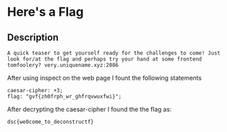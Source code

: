 # Here's a Flag
## Description
```
A quick teaser to get yourself ready for the challenges to come! Just look for/at the flag and perhaps try your hand at some frontend tomfoolery? very.uniquename.xyz:2086
```
After using inspect on the web page I fount the following statements
```
caesar-cipher: +3;
flag: "gvf{zh0frph_wr_ghfrqvwuxfwi}";
```
After decrypting the caesar-cipher I found the the flag as:
```
dsc{we0come_to_deconstructf}

````
